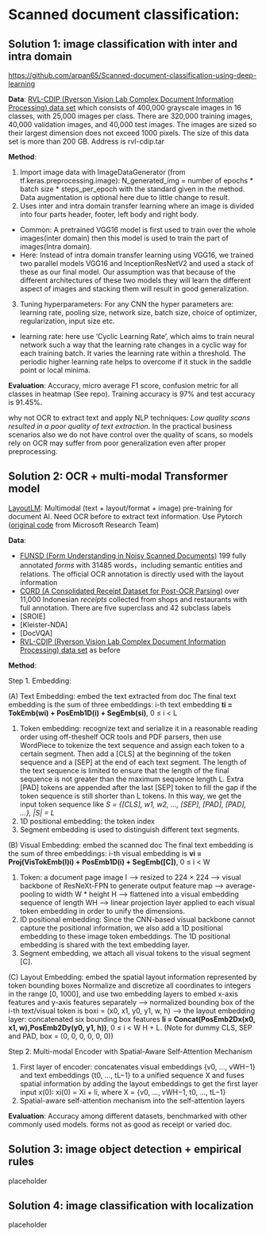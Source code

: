 # Scanned document classification: 

## Solution 1: image classification with inter and intra domain 
https://github.com/arpan65/Scanned-document-classification-using-deep-learning

**Data**: [RVL-CDIP (Ryerson Vision Lab Complex Document Information Processing) data set](https://www.cs.cmu.edu/~aharley/rvl-cdip/) which consists of 400,000 grayscale images in 16 classes, with 25,000 images per class. There are 320,000 training images, 40,000 validation images, and 40,000 test images. The images are sized so their largest dimension does not exceed 1000 pixels. The size of this data set is more than 200 GB. Address is rvl-cdip.tar

**Method**:
1. Import image data with ImageDataGenerator (from tf.keras.preprocessing.image): N_generated_img = number of epochs * batch size * steps_per_epoch with the standard given in the method. Data augmentation is optional here due to little change to result.
2. Uses inter and intra domain transfer learning where an image is divided into four parts header, footer, left body and right body. 
  - Common: A pretrained VGG16 model is first used to train over the whole images(inter domain) then this model is used to train the part of images(Intra domain).
  - Here: Instead of intra domain transfer learning using VGG16, we trained two parallel models VGG16 and InceptionResNetV2 and used a stack of these as our final model. Our assumption was that because of the different architectures of these two models they will learn the different aspect of images and stacking them will result in good generalization.
3. Tuning hyperparameters: For any CNN the hyper parameters are: learning rate, pooling size, network size, batch size, choice of optimizer, regularization, input size etc.
  - learning rate: here use  ‘Cyclic Learning Rate’, which aims to train neural network such a way that the learning rate changes in a cyclic way for each training batch. It varies the learning rate within a threshold. The periodic higher learning rate helps to overcome if it stuck in the saddle point or local minima.

**Evaluation**: Accuracy, micro average F1 score, confusion metric for all classes in heatmap (See repo). Training accuracy is 97% and test accuracy is 91.45%.

why not OCR to extract text and apply NLP techniques: _Low quality scans resulted in a poor quality of text extraction_. In the practical business scenarios also we do not have control over the quality of scans, so models rely on OCR may suffer from poor generalization even after proper preprocessing.





## Solution 2: OCR + multi-modal Transformer model 

[LayoutLM](https://arxiv.org/pdf/2012.14740v1.pdf): Multimodal (text + layout/format + image) pre-training for document AI. Need OCR before to extract text information. Use Pytorch ([original code](https://github.com/microsoft/unilm/tree/master/layoutlm) from Microsoft Research Team)

**Data**: 
+ [FUNSD (Form Understanding in Noisy Scanned Documents)](https://guillaumejaume.github.io/FUNSD/download/) 199 fully annotated _forms_ with 31485 words，including semantic entities and relations. The official OCR annotation is directly used with the layout information
+ [CORD (A Consolidated Receipt Dataset for Post-OCR Parsing)](https://github.com/clovaai/cord) over 11,000 Indonesian _receipts_ collected from shops and restaurants with full annotation. There are five superclass and 42 subclass labels
+ [SROIE]
+ [Kleister-NDA]
+ [DocVQA]
+ [RVL-CDIP (Ryerson Vision Lab Complex Document Information Processing) data set](https://www.cs.cmu.edu/~aharley/rvl-cdip/) as before

**Method**:

Step 1. Embedding:

(A) Text Embedding: embed the text extracted from doc
The final text embedding is the sum of three embeddings: i-th text embedding **ti = TokEmb(wi) + PosEmb1D(i) + SegEmb(si)**, 0 ≤ i < L
1) Token embedding: recognize text and serialize it in a reasonable reading order using off-theshelf OCR tools and PDF parsers, then use WordPiece to tokenize the text sequence and assign each token to a certain segment. Then add a [CLS] at the beginning of the token sequence and a [SEP] at the end of each text segment. The length of the text sequence is limited to ensure that the length of the final sequence is not greater than the maximum sequence length L. Extra [PAD] tokens are appended after the last [SEP] token to fill the gap if the token sequence is still shorter than L tokens. In this way, we get the input token sequence like _S = {[CLS], w1, w2, ..., [SEP], [PAD], [PAD], ...}, |S| = L_
2) 1D positional embedding: the token index
3) Segment embedding is used to distinguish different text segments. 

(B) Visual Embedding: embed the scanned doc
The final text embedding is the sum of three embeddings: i-th visual embedding is **vi = Proj(VisTokEmb(I)i) + PosEmb1D(i) + SegEmb([C])**, 0 ≤ i < W
1) Token: a document page image I --> resized to 224 × 224 --> visual backbone of ResNeXt-FPN to generate output feature map --> average-pooling to width W * height H --> flattened into a visual embedding sequence of length WH --> linear projection layer applied to each visual token embedding in order to unify the dimensions. 
2) ID positional embedding: Since the CNN-based visual backbone cannot capture the positional information, we also add a 1D positional embedding to these image token embeddings. The 1D positional embedding is shared with the text embedding layer. 
3) Segment embedding, we attach all visual tokens to the visual segment [C]. 

(C) Layout Embedding: embed the spatial layout information represented by token bounding boxes
Normalize and discretize all coordinates to integers in the range [0, 1000], and use two embedding layers to embed x-axis features and y-axis features separately --> normalized bounding box of the i-th text/visual token is boxi = (x0, x1, y0, y1, w, h) --> the layout embedding layer: concatenated six bounding box features **li = Concat(PosEmb2Dx(x0, x1, w),PosEmb2Dy(y0, y1, h))**, 0 ≤ i < W H + L.
(Note for dummy CLS, SEP and PAD, box = (0, 0, 0, 0, 0, 0))

Step 2. Multi-modal Encoder with Spatial-Aware Self-Attention Mechanism
1) First layer of encoder: concatenates visual embeddings {v0, ..., vWH−1} and text embeddings {t0, ..., tL−1} to a unified sequence X and fuses spatial information by adding the layout embeddings to get the first layer input x(0): xi(0) = Xi + li, where X = {v0, ..., vWH−1, t0, ..., tL−1}
2) Spatial-aware self-attention mechanism into the self-attention layers


**Evaluation**: 
Accuracy among different datasets, benchmarked with other commonly used models. forms not as good as receipt or varied doc.

## Solution 3: image object detection + empirical rules
placeholder

## Solution 4: image classification with localization
placeholder


